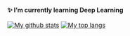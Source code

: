 **✨ I’m currently learning Deep Learning**
<br>
<br>
[![My github stats](https://github-readme-stats.vercel.app/api?username=boredvoideater&count_private=true&show_icons=true&theme=great-gatsby&hide_rank=false)](https://github.com/anuraghazra/github-readme-stats)
[![My top langs](https://github-readme-stats.vercel.app/api/top-langs/?username=boredvoideater&layout=compact&theme=great-gatsby)](https://github.com/anuraghazra/github-readme-stats)
